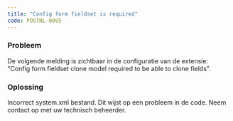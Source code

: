 ```yaml
---
title: "Config form fieldset is required"
code: POSTNL-0095
---
```

### Probleem

De volgende melding is zichtbaar in de configuratie van de extensie:  
"Config form fieldset clone model required to be able to clone fields".

### Oplossing

Incorrect system.xml bestand. Dit wijst op een probleem in de code. Neem contact op met uw technisch beheerder.
